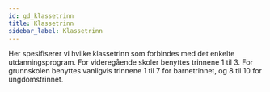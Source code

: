 ```yaml
---
id: gd_klassetrinn
title: Klassetrinn
sidebar_label: Klassetrinn
---
```


Her spesifiserer vi hvilke klassetrinn som forbindes med det enkelte utdanningsprogram. For videregående skoler benyttes trinnene 1 til 3. For grunnskolen benyttes vanligvis trinnene 1 til 7 for barnetrinnet, og 8 til 10 for ungdomstrinnet.
